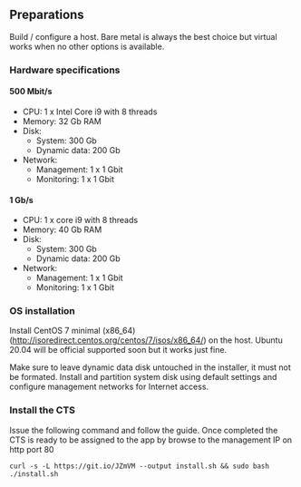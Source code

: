 ## Preparations
Build / configure a host. Bare metal is always the best choice but virtual works when no other options is available.

### Hardware specifications
#### 500 Mbit/s
* CPU: 1 x Intel Core i9 with 8 threads
* Memory: 32 Gb RAM
* Disk:
  * System: 300 Gb
  * Dynamic data: 200 Gb
* Network:
  * Management:  1 x 1 Gbit
  * Monitoring: 1 x 1 Gbit

#### 1 Gb/s
* CPU: 1 x core i9 with 8 threads
* Memory: 40 Gb RAM
* Disk:
  * System: 300 Gb
  * Dynamic data: 200 Gb
* Network:
  * Management:  1 x 1 Gbit
  * Monitoring: 1 x 1 Gbit

### OS installation
Install CentOS 7 minimal (x86_64) (http://isoredirect.centos.org/centos/7/isos/x86_64/) on the host. Ubuntu 20.04 will be official supported soon but it works just fine. 

Make sure to leave dynamic data disk untouched in the installer, it must not be formated. Install and partition system disk using default settings and configure management networks for Internet access. 

### Install the CTS
Issue the following command and follow the guide. Once completed the CTS is ready to be assigned to the app by browse to the management IP on http port 80
```console
curl -s -L https://git.io/JZmVM --output install.sh && sudo bash ./install.sh
```
